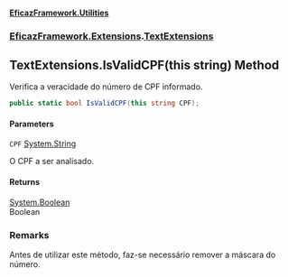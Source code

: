 #### [EficazFramework.Utilities](EficazFrameworkUtilities.md 'EficazFramework Utilities')
### [EficazFramework.Extensions](EficazFrameworkUtilities.md#EficazFramework.Extensions 'EficazFramework.Extensions').[TextExtensions](TextExtensions.md 'EficazFramework.Extensions.TextExtensions')

## TextExtensions.IsValidCPF(this string) Method

Verifica a veracidade do número de CPF informado.

```csharp
public static bool IsValidCPF(this string CPF);
```
#### Parameters

<a name='EficazFramework.Extensions.TextExtensions.IsValidCPF(thisstring).CPF'></a>

`CPF` [System.String](https://docs.microsoft.com/en-us/dotnet/api/System.String 'System.String')

O CPF a ser analisado.

#### Returns
[System.Boolean](https://docs.microsoft.com/en-us/dotnet/api/System.Boolean 'System.Boolean')  
Boolean

### Remarks
Antes de utilizar este método, faz-se necessário remover a máscara do número.